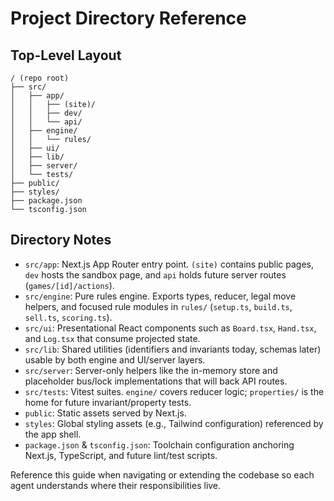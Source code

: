 # Project Directory Reference

## Top-Level Layout
```
/ (repo root)
├── src/
│   ├── app/
│   │   ├── (site)/
│   │   ├── dev/
│   │   └── api/
│   ├── engine/
│   │   └── rules/
│   ├── ui/
│   ├── lib/
│   ├── server/
│   └── tests/
├── public/
├── styles/
├── package.json
└── tsconfig.json
```

## Directory Notes
- `src/app`: Next.js App Router entry point. `(site)` contains public pages, `dev` hosts the sandbox page, and `api` holds future server routes (`games/[id]/actions`).
- `src/engine`: Pure rules engine. Exports types, reducer, legal move helpers, and focused rule modules in `rules/` (`setup.ts`, `build.ts`, `sell.ts`, `scoring.ts`).
- `src/ui`: Presentational React components such as `Board.tsx`, `Hand.tsx`, and `Log.tsx` that consume projected state.
- `src/lib`: Shared utilities (identifiers and invariants today, schemas later) usable by both engine and UI/server layers.
- `src/server`: Server-only helpers like the in-memory store and placeholder bus/lock implementations that will back API routes.
- `src/tests`: Vitest suites. `engine/` covers reducer logic; `properties/` is the home for future invariant/property tests.
- `public`: Static assets served by Next.js.
- `styles`: Global styling assets (e.g., Tailwind configuration) referenced by the app shell.
- `package.json` & `tsconfig.json`: Toolchain configuration anchoring Next.js, TypeScript, and future lint/test scripts.

Reference this guide when navigating or extending the codebase so each agent understands where their responsibilities live.
